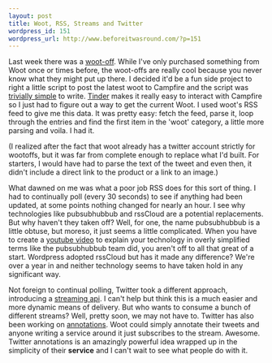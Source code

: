 ```yaml
--- 
layout: post
title: Woot, RSS, Streams and Twitter
wordpress_id: 151
wordpress_url: http://www.beforeitwasround.com/?p=151
---
```

Last week there was a <a href="http://woot.com">woot-off</a>.  While I've only purchased something from Woot once or times before, the woot-offs are really cool because you never know what they might put up there.  I decided it'd be a fun side project to right a little script to post the latest woot to Campfire and the script was <a href="http://gist.github.com/590089">trivially simple</a> to write.  <a href="http://tinder.rubyforge.org/">Tinder</a> makes it really easy to interact with Campfire so I just had to figure out a way to get the current Woot.  I used woot's RSS feed to give me this data.  It was pretty easy: fetch the feed, parse it, loop through the entries and find the first item in the 'woot' category, a little more parsing and voila.  I had it.

(I realized after the fact that woot already has a twitter account strictly for wootoffs, but it was far from complete enough to replace what I'd built.  For starters, I would have had to parse the text of the tweet and even then, it didn't include a direct link to the product or a link to an image.)

What dawned on me was what a poor job RSS does for this sort of thing.  I had to continually poll (every 30 seconds) to see if anything had been updated, at some points nothing changed for nearly an hour.  I see why technologies like pubsubhubbub and rssCloud are a potential replacements.  But why haven't they taken off?  Well, for one, the name pubsubhubbub is a little obtuse, but moreso, it just seems a little complicated.  When you have to create a <a href="http://www.youtube.com/watch?v=B5kHx0rGkec">youtube video</a> to explain your technology in overly simplified terms like the pubsubhubbub team did, you aren't off to all that great of a start.  Wordpress adopted rssCloud but has it made any difference?  We're over a year in and neither technology seems to have taken hold in any significant way.

Not foreign to continual polling, Twitter took a different approach, introducing a <a href="http://dev.twitter.com/pages/streaming_api">streaming api</a>.  I can't help but think this is a much easier and more dynamic means of delivery.  But who wants to consume a bunch of different streams?  Well, pretty soon, we may not have to.  Twitter has also been working on <a href="http://dev.twitter.com/pages/annotations_overview">annotations</a>.  Woot could simply annotate their tweets and anyone writing a service around it just subscribes to the stream.  Awesome.  Twitter annotations is an amazingly powerful idea wrapped up in the simplicity of their <strong>service</strong> and I can't wait to see what people do with it.
